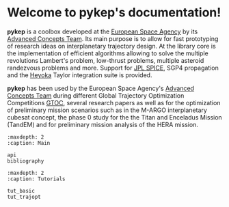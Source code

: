 Welcome to pykep's documentation!
=================================

**pykep** is a coolbox developed at the [European Space Agency](https://www.esa.int)
by its [Advanced Concepts Team](https://www.esa.int/gsp/ACT/index.html). 
Its main purpose is to allow for fast prototyping of research ideas on interplanetary trajectory design.
At the library core is the implementation of efficient algorithms allowing to solve the multiple revolutions
Lambert's problem, low-thrust problems, multiple asteroid randezvous problems and more. Support for 
[JPL SPICE](https://naif.jpl.nasa.gov/naif/toolkit.html), SGP4 propagation and the 
[Heyoka](https://bluescarni.github.io/heyoka.py/index.html) Taylor integration suite is provided.

**pykep** has been used by the European Space Agency's [Advanced Concepts Team](https://www.esa.int/gsp/ACT/index.html)
during different Global Trajectory Optimization Competitions [GTOC](http://sophia.estec.esa.int/gtoc_portal), 
several research papers as well as for the optimization of preliminary mission scenarios such as in 
the M-ARGO interplanetary cubesat concept, the phase 0 study for the the Titan and Enceladus Mission (TandEM)
and for preliminary mission analysis of the HERA mission.

```{toctree}
:maxdepth: 2
:caption: Main

api
bibliography
```

```{toctree}
:maxdepth: 2
:caption: Tutorials

tut_basic
tut_trajopt
```